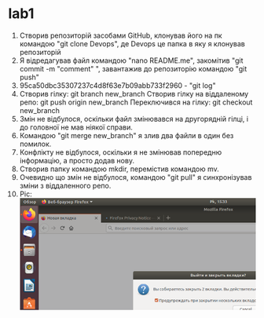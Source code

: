 # lab1
1.  Створив репозиторій засобами GitHub, клонував його на пк командою "git clone Devops", де Devops це папка в яку я клонував репозиторій
2.  Я відредагував файл командою "nano README.me", закомітив "git commit -m "comment" ", завантажив до репозиторію командою "git push"
3. 95ca50dbc35307237c4d8f63e7b09abb733f2960 - "git log"
4. Створив гілку: git branch new_branch
        Створив гілку на віддаленому репо: git push origin new_branch
        Переключився на гілку: git checkout new_branch
5. Змін не відбулося, оскільки файл змінювався на другорядній гілці, і до головної не мав ніякої справи.
6. Командою "git merge new_branch" я злив два файли в один без помилок.
7. Конфлікту не відбулося, оскільки я не змінював попередню інформацію, а просто додав нову.
8. Створив папку командою mkdir, перемістив командою mv.
9. Очевидно що змін не відбулося, командою "git pull" я синхронізував зміни з віддаленного репо.
10. Pic:</br>
![image](./pic.PNG)

